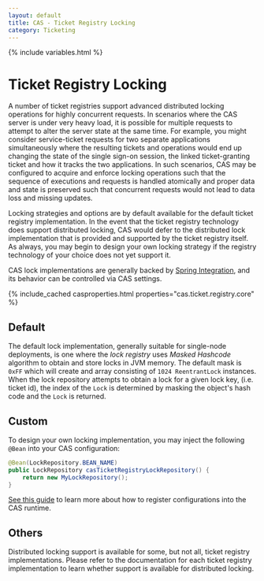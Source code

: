 ```yaml
---
layout: default
title: CAS - Ticket Registry Locking
category: Ticketing
---
```


{% include variables.html %}

# Ticket Registry Locking

A number of ticket registries support advanced distributed locking operations for highly concurrent requests. In scenarios
where the CAS server is under very heavy load, it is possible for multiple requests to attempt to alter the server state
at the same time. For example, you might consider service-ticket requests for two separate applications simultaneously
where the resulting tickets and operations would end up changing the state of the single sign-on session, the linked
ticket-granting ticket and how it tracks the two applications. In such scenarios, CAS may be configured to acquire and enforce 
locking operations such that the sequence of executions and requests is handled atomically and proper data and state
is preserved such that concurrent requests would not lead to data loss and missing updates. 

Locking strategies and options are by default available for the default ticket registry implementation. In the event that
the ticket registry technology does support distributed locking, CAS would defer to the distributed lock implementation
that is provided and supported by the ticket registry itself. As always, you may begin to design your own locking strategy
if the registry technology of your choice does not yet support it.

CAS lock implementations are generally backed by [Spring Integration](https://spring.io/projects/spring-integration), and
its behavior can be controlled via CAS settings.

{% include_cached casproperties.html properties="cas.ticket.registry.core" %}
   
## Default

The default lock implementation, generally suitable for single-node deployments, is one 
where the *lock registry* uses *Masked Hashcode* algorithm to obtain and store locks in JVM memory. The default mask is `0xFF` which 
will create and array consisting of `1024 ReentrantLock` instances. When the lock repository attempts to obtain a lock
for a given lock key, (i.e. ticket id), the index of the `Lock` is determined by masking the object's 
hash code and the `Lock` is returned.

## Custom

To design your own locking implementation, you may inject the following `@Bean` into your CAS configuration:

```java
@Bean(LockRepository.BEAN_NAME)
public LockRepository casTicketRegistryLockRepository() {
    return new MyLockRepository();
}
```

[See this guide](../configuration/Configuration-Management-Extensions.html) to learn more about
how to register configurations into the CAS runtime.
  
## Others

Distributed locking support is available for some, but not all, ticket registry implementations. Please refer
to the documentation for each ticket registry implementation to learn whether support is available for distributed locking.

